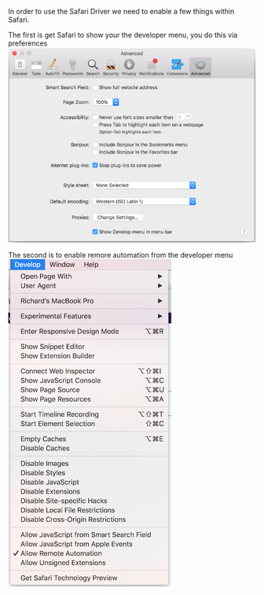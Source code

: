 In order to use the Safari Driver we need to enable a few things within Safari.

The first is get Safari to show your the developer menu, you do this via preferences  
![Developer menu](/java/src/images/safari_driver/show_developer_menu.png)

The second is to enable remore automation from the developer menu  
![Allow remote automation](/java/src/images/safari_driver/allow_remote_automation.png)